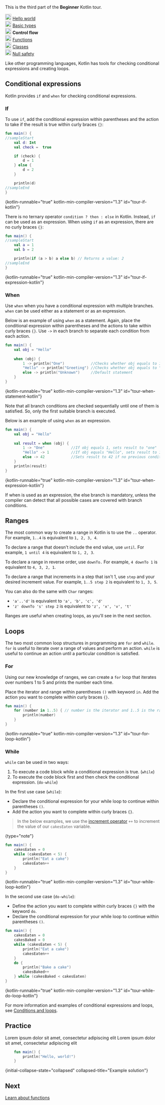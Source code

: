 [//]: # (title: Control flow)

<microformat>
    <p>This is the third part of the <strong>Beginner</strong> Kotlin tour.</p>
    <p><img src="icon-1-done.svg" width="20" alt="First step"/> <a href="kotlin-tour-hello-world.md">Hello world</a><br/><img src="icon-2-done.svg" width="20" alt="Second step"/> <a href="kotlin-tour-types.md">Basic types</a><br/><img src="icon-3.svg" width="20" alt="Third step"/> <strong>Control flow</strong><br/><img src="icon-4-todo.svg" width="20" alt="Fourth step"/> <a href="kotlin-tour-functions.md">Functions</a><br/><img src="icon-5-todo.svg" width="20" alt="Fifth step"/> <a href="kotlin-tour-classes-part-1.md">Classes</a><br/><img src="icon-6-todo.svg" width="20" alt="Sixth step"/> <a href="kotlin-tour-null-safety.md">Null safety</a></p>
</microformat>

Like other programming languages, Kotlin has tools for checking conditional expressions and creating loops.

## Conditional expressions

Kotlin provides `if` and `when` for checking conditional expressions.

### If

To use `if`, add the conditional expression within parentheses and the action to take if the result is true within curly braces `{}`:

```kotlin
fun main() { 
//sampleStart
    val d: Int
    val check =  true

    if (check) {
        d = 1   
    } else {
        d = 2   
    }

    println(d)
//sampleEnd
}
```
{kotlin-runnable="true" kotlin-min-compiler-version="1.3" id="tour-if-kotlin"}

There is no ternary operator `condition ? then : else` in Kotlin. Instead, `if` can be used as an expression. When using
`if` as an expression, there are no curly braces `{}`:

```kotlin
fun main() { 
//sampleStart
    val a = 1
    val b = 2

    println(if (a > b) a else b) // Returns a value: 2
//sampleEnd
}
```
{kotlin-runnable="true" kotlin-min-compiler-version="1.3" id="tour-if-expression-kotlin"}

### When

Use `when` when you have a conditional expression with multiple branches.
`when` can be used either as a statement or as an expression.

Below is an example of using `when` as a statement. Again, place the conditional expression within parentheses and the actions to take
within curly braces `{}`. Use `->` in each branch to separate each condition from each action.

```kotlin
fun main() {    
    val obj = "Hello"    
    
    when (obj) {                                     
        1 -> println("One")            //Checks whether obj equals to 1
        "Hello" -> println("Greeting") //Checks whether obj equals to "Hello"
        else -> println("Unknown")     //Default statement
    }   
}
```
{kotlin-runnable="true" kotlin-min-compiler-version="1.3" id="tour-when-statement-kotlin"}

Note that all branch conditions are checked sequentially until one of them is satisfied. So, only the first suitable 
branch is executed.

Below is an example of using `when` as an expression.

```kotlin
fun main() {    
    val obj = "Hello"    
    
    val result = when (obj) {                                     
        1 -> "One"            //If obj equals 1, sets result to "one"
        "Hello" -> 1          //If obj equals "Hello", sets result to 1
        else -> 42            //Sets result to 42 if no previous condition is satisfied
    }
    println(result)
}
```
{kotlin-runnable="true" kotlin-min-compiler-version="1.3" id="tour-when-expression-kotlin"}

If when is used as an expression, the else branch is mandatory, unless the compiler can detect that all possible cases 
are covered with branch conditions.

## Ranges

The most common way to create a range in Kotlin is to use the `..` operator. For example, `1..4` is equivalent to `1, 2, 3, 4`.

To declare a range that doesn't include the end value, use `until`. For example, `1 until 4` is equivalent to `1, 2, 3`.

To declare a range in reverse order, use `downTo.` For example, `4 downTo 1` is equivalent to `4, 3, 2, 1`.

To declare a range that increments in a step that isn't 1, use `step` and your desired increment value.
For example, `1..5 step 2` is equivalent to `1, 3, 5`.

You can also do the same with `Char` ranges:
* `'a'..'d'` is equivalent to `'a', 'b', 'c', 'd'`
* `'z' downTo 's' step 2` is equivalent to `'z', 'x', 'v', 't'`

Ranges are useful when creating loops, as you'll see in the next section.

## Loops

The two most common loop structures in programming are `for` and `while`. `for` is useful to iterate over a range of values and perform an action.
`while` is useful to continue an action until a particular condition is satisfied.

### For

Using our new knowledge of ranges, we can create a `for` loop that iterates over numbers 1 to 5 and prints the number each time.

Place the iterator and range within parentheses `()` with keyword `in`. Add the action you want to complete within curly braces `{}`.

```kotlin
fun main() {
    for (number in 1..5) { // number is the iterator and 1..5 is the range
        println(number)
    }
}
```
{kotlin-runnable="true" kotlin-min-compiler-version="1.3" id="tour-for-loop-kotlin"}

### While

`while` can be used in two ways:
1. To execute a code block while a conditional expression is true. (`while`)
2. To execute the code block first and then check the conditional expression. (`do-while`)

In the first use case (`while`):
* Declare the conditional expression for your while loop to continue within parentheses `()`. 
* Add the action you want to complete within curly braces `{}`.

> In the below examples, we use the [increment operator](operator-overloading.md#increments-and-decrements) `++` to
> increment the value of our `cakesEaten` variable.
>
{type="note"}

```kotlin
fun main() {
    cakesEaten = 0
    while (cakesEaten < 5) {
        println("Eat a cake")
        cakesEaten++
    }
}
```
{kotlin-runnable="true" kotlin-min-compiler-version="1.3" id="tour-while-loop-kotlin"}

In the second use case (`do-while`):
* Define the action you want to complete within curly braces `{}` with the keyword `do`.
* Declare the conditional expression for your while loop to continue within parentheses `()`.

```kotlin
fun main() {
    cakesEaten = 0
    cakesBaked = 0
    while (cakesEaten < 5) {
        println("Eat a cake")
        cakesEaten++
    }
    do {
        println("Bake a cake")
        cakesBaked++
    } while (cakesBaked < cakesEaten)
}
```
{kotlin-runnable="true" kotlin-min-compiler-version="1.3" id="tour-while-do-loop-kotlin"}

For more information and examples of conditional expressions and loops, see [Conditions and loops](control-flow.md).

## Practice

<deflist collapsible="true">
    <def title="Exercise 1">
        Lorem ipsum dolor sit amet, consectetur adipiscing elit
    </def>
</deflist>

<deflist collapsible="true">
    <def title="Hint">
        Lorem ipsum dolor sit amet, consectetur adipiscing elit
    </def>
</deflist>

```kotlin
    fun main() {
        println("Hello, world!")
    }
```
{initial-collapse-state="collapsed" collapsed-title="Example solution"}

## Next
[Learn about functions](kotlin-tour-functions.md)
